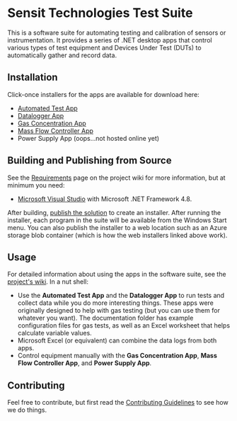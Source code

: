 # Sensit Technologies Test Suite
This is a software suite for automating testing and calibration of sensors or instrumentation.  It provides a series of .NET desktop apps that control various types of test equipment and Devices Under Test (DUTs) to automatically gather and record data.

## Installation
Click-once installers for the apps are available for download here:
* [Automated Test App](https://clickonceapp.blob.core.windows.net/clickonce-app-container/calibration/publish.htm)
* [Datalogger App](https://clickonceapp.blob.core.windows.net/clickonce-app-container/log/publish.htm)
* [Gas Concentration App](https://clickonceapp.blob.core.windows.net/clickonce-app-container/gasconcentration/publish.htm)
* [Mass Flow Controller App](https://clickonceapp.blob.core.windows.net/clickonce-app-container/massflow/publish.htm)
* Power Supply App (oops...not hosted online yet)

## Building and Publishing from Source
See the [Requirements](https://github.com/SensitTechnologies/TestSuite/wiki/Requirements) page on the project wiki for more information, but at minimum you need:
* [Microsoft Visual Studio](https://visualstudio.microsoft.com) with Microsoft .NET Framework 4.8.

After building, [publish the solution](https://docs.microsoft.com/en-us/dotnet/core/tutorials/publishing-with-visual-studio) to create an installer.  After running the installer, each program in the suite will be available from the Windows Start menu.  You can also publish the installer to a web location such as an Azure storage blob container (which is how the web installers linked above work).

## Usage
For detailed information about using the apps in the software suite, see the [project's wiki](https://github.com/SensitTechnologies/TestSuite/wiki).  In a nut shell:
* Use the **Automated Test App** and the **Datalogger App** to run tests and collect data while you do more interesting things.  These apps were originally designed to help with gas testing (but you can use them for whatever you want).  The documentation folder has example configuration files for gas tests, as well as an Excel worksheet that helps calculate variable values.
* Microsoft Excel (or equivalent) can combine the data logs from both apps.
* Control equipment manually with the **Gas Concentration App**, **Mass Flow Controller App**, and **Power Supply App**.

## Contributing
Feel free to contribute, but first read the [Contributing Guidelines](https://github.com/SensitTechnologies/TestSuite/blob/master/CONTRIBUTING.md) to see how we do things.
